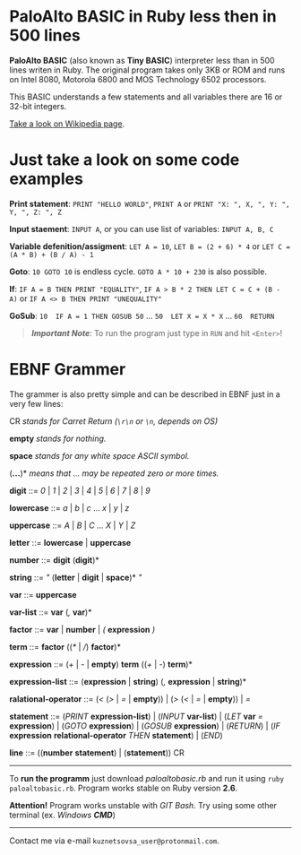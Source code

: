 # PaloAlto BASIC in Ruby less then in 500 lines
__PaloAlto BASIC__ (also known as __Tiny BASIC__) interpreter less than in 500 lines writen in Ruby.
The original program takes only 3KB or ROM and runs on Intel 8080, Motorola 6800 and MOS Technology 6502 processors.

This BASIC understands a few statements and all variables there are 16 or 32-bit integers.

[Take a look on Wikipedia page](https://en.wikipedia.org/wiki/Tiny_BASIC).

# Just take a look on some __code examples__

__Print statement__: `PRINT "HELLO WORLD"`, `PRINT A` or `PRINT "X: ", X, ", Y: ", Y, ", Z: ", Z`

__Input staement__: `INPUT A`, or you can use list of variables: `INPUT A, B, C`

__Variable defenition/assigment__: `LET A = 10`, `LET B = (2 + 6) * 4` or `LET C = (A * B) + (B / A) - 1`

__Goto__: `10 GOTO 10` is endless cycle. `GOTO A * 10 + 230` is also possible.

__If__: `IF A = B THEN PRINT "EQUALITY"`, `IF A > B * 2 THEN LET C = C + (B - A)` or `IF A <> B THEN PRINT "UNEQUALITY"`

__GoSub__: `10  IF A = 1 THEN GOSUB 50` ... `50  LET X = X * X` ... `60  RETURN`

>__*Important Note*__: To run the program just type in `RUN` and hit `<Enter>`!


# EBNF Grammer

The grammer is also pretty simple and can be described in EBNF just in a very few lines:


CR  _stands for Carret Return (`\r\n` or `\n`, depends on OS)_

__empty__ _stands for nothing._

__space__ _stands for any white space _ASCII_ symbol._

(__...__)*  _means that ... may be repeated zero or more times._


__digit__ ::= _0_ | _1_ | _2_ | _3_ | _4_ | _5_ | _6_ | _7_ | _8_ | _9_

__lowercase__ ::= _a_ | _b_ | _c_ ... _x_ | _y_ | _z_

__uppercase__ ::= _A_ | _B_ | _C_ ... _X_ | _Y_ | _Z_

__letter__  ::= __lowercase__ | __uppercase__

__number__  ::= __digit__ (__digit__)*

__string__  ::= _"_ (__letter__ | __digit__ | __space__)* _"_

__var__ ::= __uppercase__

__var-list__  ::= __var__ (_,_ __var__)*

__factor__  ::= __var__ | __number__ | _(_ __expression__ _)_

__term__  ::= __factor__ ((_*_ | _/_) __factor__)*

__expression__  ::= (_+_ | _-_ | __empty__) __term__ ((_+_ | _-_) __term__)*

__expression-list__ ::= (__expression__ | __string__) (_,_ __expression__ | __string__)*

__ralational-operator__ ::= (_<_ (_>_ | _=_ | __empty__)) | (_>_ (_<_ | _=_ | __empty__)) | _=_

__statement__ ::= (_PRINT_ __expression-list__)
                  | (_INPUT_ __var-list__)
                  | (_LET_ __var__ _=_ __expression__)
                  | (_GOTO_ __expression__)
                  | (_GOSUB_ __expression__)
                  | (_RETURN_)
                  | (_IF_ __expression__ __relational-operator__ _THEN_ __statement__)
                  | (_END_)

__line__  ::= ((__number__ __statement__) | (__statement__)) CR


---


To __run the programm__ just download _paloaltobasic.rb_ and run it using `ruby paloaltobasic.rb`. Program works stable on Ruby version __2.6__.

__Attention!__ Program works unstable with *GIT Bash*. Try using some other terminal (ex. *Windows __CMD__*)


---


Contact me via e-mail `kuznetsovsa_user@protonmail.com`.
